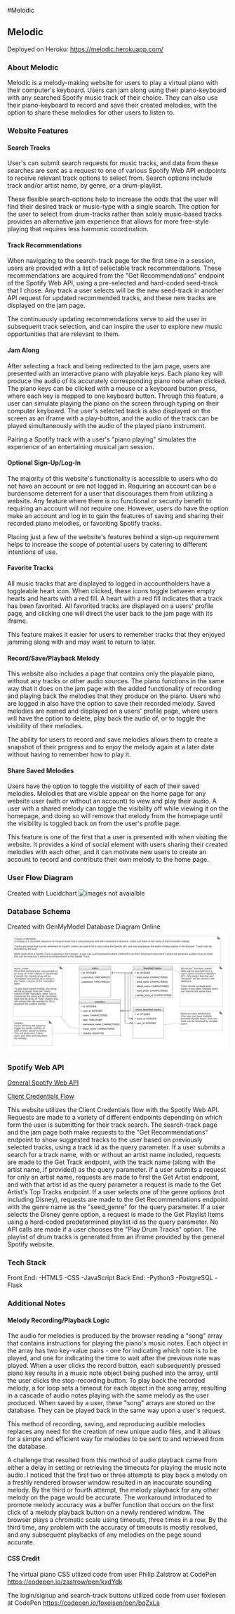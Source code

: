 #Melodic
## Melodic 
Deployed on Heroku: https://melodic.herokuapp.com/

### About Melodic
Melodic is a melody-making website for users to play a virtual piano with their computer's keyboard. Users can jam along using their piano-keyboard with any searched Spotify music track of their choice. They can also use their piano-keyboard to record and save their created melodies, with the option to share these melodies for other users to listen to. 

### Website Features
#### __Search Tracks__
User's can submit search requests for music tracks, and data from these searches are sent as a request to one of various Spotify Web API endpoints to receive relevant track options to select from. Search options include track and/or artist name, by genre, or a drum-playlist. 

These flexible search-options help to increase the odds that the user will find their desired track or music-type with a single search. The option for the user to select from drum-tracks rather than solely music-based tracks provides an alternative jam experience that allows for more free-style playing that requires less harmonic coordination.

#### __Track Recommendations__
When navigating to the search-track page for the first time in a session, users are provided with a list of selectable track recommendations. These recommendations are acquired from the "Get Recommendations" endpoint of the Spotify Web API, using a pre-selected and hard-coded seed-track that I chose. Any track a user selects will be the new seed-track in another API request for updated recommended tracks, and these new tracks are displayed on the jam page.

The continuously updating recommendations serve to aid the user in subsequent track selection, and can inspire the user to explore new music opportunities that are relevant to them. 

#### __Jam Along__
After selecting a track and being redirected to the jam page, users are presented with an interactive piano with playable keys. Each piano key will produce the audio of its accurately corresponding piano note when clicked. The piano keys can be clicked with a mouse or a keyboard button press, where each key is mapped to one keyboard button. Through this feature, a user can simulate playing the piano on the screen through typing on their computer keyboard. The user's selected track is also displayed on the screen as an iframe with a play-button, and the audio of the track can be played simultaneously with the audio of the played piano instrument. 

Pairing a Spotify track with a user's "piano playing" simulates the experience of an entertaining musical jam session.

#### __Optional Sign-Up/Log-In__
The majority of this website's functionality is accessible to users who do not have an account or are not logged in. Requiring an account can be a burdensome deterrent for a user that discourages them from utilizing a website. Any feature where there is no functional or security benefit to requiring an account will not require one. However, users do have the option make an account and log in to gain the features of saving and sharing their recorded piano melodies, or favoriting Spotify tracks. 

Placing just a few of the website's features behind a sign-up requirement helps to increase the scope of potential users by catering to different intentions of use. 

#### __Favorite Tracks__
All music tracks that are displayed to logged in accountholders have a toggleable heart icon. When clicked, these icons toggle between empty hearts and hearts with a red fill. A heart with a red fill indicates that a track has been favorited. All favorited tracks are displayed on a users' profile page, and clicking one will direct the user back to the jam page with its iframe. 

This feature makes it easier for users to remember tracks that they enjoyed jamming along with and may want to return to later. 

#### __Record/Save/Playback Melody__
This website also includes a page that contains only the playable piano, without any tracks or other audio sources. The piano functions in the same way that it does on the jam page with the added functionality of recording and playing back the melodies that they produce on the piano. Users who are logged in also have the option to save their recorded melody. Saved melodies are named and displayed on a users' profile page, where users will have the option to delete, play back the audio of, or to toggle the visibility of their melodies. 

The ability for users to record and save melodies allows them to create a snapshot of their progress and to enjoy the melody again at a later date without having to remember how to play it. 

#### __Share Saved Melodies__ 
Users have the option to toggle the visibility of each of their saved melodies. Melodies that are visible appear on the home page for any website user (with or without an account) to view  and play their audio. A user with a shared melody can toggle the visibility off while viewing it on the homepage, and doing so will remove that melody from the homepage until the visibility is toggled back on from the user's profile page. 

This feature is one of the first that a user is presented with when visiting the website. It provides a kind of social element with users sharing their created melodies with each other, and it can motivate new users to create an account to record and contribute their own melody to the home page. 

### User Flow Diagram
Created with Lucidchart
![images not avaialble](/md-images/Flowcart.jpeg)
### Database Schema
Created with GenMyModel Database Diagram Online
![images not avaialble](/md-images/DatabaseDiagram.jpeg)

### Spotify Web API

[General Spotify Web API](https://developer.spotify.com/documentation/web-api/)

[Client Credentials Flow](https://developer.spotify.com/documentation/general/guides/authorization/client-credentials/)

This website utilizes the Client Credentials flow with the Spotify Web API. Requests are made to a variety of different endpoints depending on which form the user is submitting for their track search. The search-track page and the jam page both make requests to the "Get Recommendations" endpoint to show suggested tracks to the user based on previously selected tracks, using a track id as the query parameter. 
If a user submits a search for a track name, with or without an artist name included, requests are made to the Get Track endpoint, with the track name (along with the artist name, if provided) as the query parameter. 
If a user submits a request for only an artist name, requests are made to first the Get Artist endpoint, and with that artist id as the query parameter a request is made to the Get Artist's Top Tracks endpoint. 
If a user selects one of the genre options (not including Disney), requests are made to the Get Recommendations endpoint with the genre name as the "seed_genre" for the query parameter.
If a user selects the Disney genre option, a request is made to the Get Playlist Items using a hard-coded predetermined playlist id as the query parameter. 
No API calls are made if a user chooses the "Play Drum Tracks" option. The playlist of drum tracks is generated from an iframe provided by the general Spotify website.  

### Tech Stack
Front End:
-HTML5
-CSS
-JavaScript
Back End:
-Python3
-PostgreSQL
-Flask

### Additional Notes

#### __Melody Recording/Playback Logic__
The audio for melodies is produced by the browser reading a "song" array that contains instructions for playing the piano's music notes. Each object in the array has two key-value pairs - one for indicating which note is to be played, and one for indicating the time to wait after the previous note was played. When a user clicks the record button, each subsequently pressed piano key results in a music note object being pushed into the array, until the user clicks the stop-recording button. To play back the recorded melody, a for loop sets a timeout for each object in the song array, resulting in a cascade of audio notes playing with the same melody as the user produced. When saved by a user, these "song" arrays are stored on the database. They can be played back in the same way upon a user's request. 

This method of recording, saving, and reproducing audible melodies replaces any need for the creation of new unique audio files, and it allows for a simple and efficient way for melodies to be sent to and retrieved from the database. 

A challenge that resulted from this method of audio playback came from either a delay in setting or retrieving the timeouts for playing the music note audio. I noticed that the first two or three attempts to play back a melody on a freshly rendered browser window resulted in an inaccurate sounding melody. By the third or fourth attempt, the melody playback for any other melody on the page would be accurate. The workaround introduced to promote melody accuracy was a buffer function that occurs on the first click of a melody playback button on a newly rendered window. The browser plays a chromatic scale using timeouts, three times in a row. By the third time, any problem with the accuracy of timeouts is mostly resolved, and any subsequent playbacks of any melodies on the page sound accurate. 



#### __CSS Credit__
The virtual piano CSS utlized code from user Philip Zalstrow at CodePen
https://codepen.io/zastrow/pen/kxdYdk

The login/signup and search-track buttons utilized code from user foxiesen at CodePen
https://codepen.io/foxeisen/pen/bqZxLa






